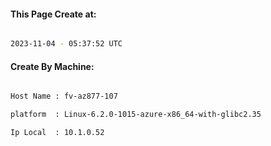 
   
#### This Page Create at:

```bash

2023-11-04 - 05:37:52 UTC

```

#### Create By Machine:

```bash

Host Name : fv-az877-107

platform  : Linux-6.2.0-1015-azure-x86_64-with-glibc2.35

Ip Local  : 10.1.0.52

```


